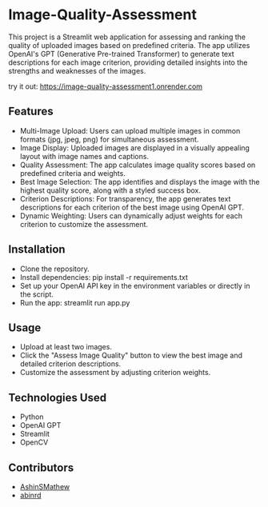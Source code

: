 # Image-Quality-Assessment


This project is a Streamlit web application for assessing and ranking the quality of uploaded images based on predefined criteria. The app utilizes OpenAI's GPT (Generative Pre-trained Transformer) to generate text descriptions for each image criterion, providing detailed insights into the strengths and weaknesses of the images.

try it out: https://image-quality-assessment1.onrender.com

## Features

* Multi-Image Upload: Users can upload multiple images in common formats (jpg, jpeg, png) for simultaneous assessment.
* Image Display: Uploaded images are displayed in a visually appealing layout with image names and captions.
* Quality Assessment: The app calculates image quality scores based on predefined criteria and weights.
* Best Image Selection: The app identifies and displays the image with the highest quality score, along with a styled success box.
* Criterion Descriptions: For transparency, the app generates text descriptions for each criterion of the best image using OpenAI GPT.
* Dynamic Weighting: Users can dynamically adjust weights for each criterion to customize the assessment.

## Installation

* Clone the repository.
* Install dependencies: pip install -r requirements.txt
* Set up your OpenAI API key in the environment variables or directly in the script.
* Run the app: streamlit run app.py

## Usage

* Upload at least two images.
* Click the "Assess Image Quality" button to view the best image and detailed criterion descriptions.
* Customize the assessment by adjusting criterion weights.

## Technologies Used

* Python
* OpenAI GPT
* Streamlit
* OpenCV

## Contributors

* [AshinSMathew](https://github.com/AshinSMathew)
* [abinrd](https://github.com/abinrd)

